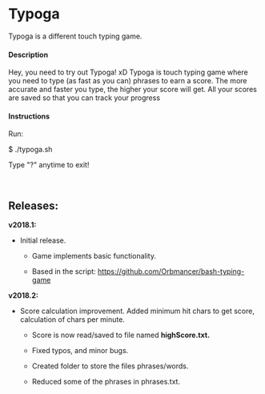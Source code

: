 Typoga
======

Typoga is a different touch typing game.

#### Description

Hey, you need to try out Typoga! xD Typoga is touch typing game where you need
to type (as fast as you can) phrases to earn a score. The more accurate and
faster you type, the higher your score will get. All your scores are saved so
that you can track your progress

#### Instructions

Run:

\$ ./typoga.sh

Type "?" anytime to exit!

 

Releases:
---------

**v2018.1:**

-   Initial release.

    -   Game implements basic functionality.

    -   Based in the script: https://github.com/Orbmancer/bash-typing-game

**v2018.2:**

-   Score calculation improvement. Added minimum hit chars to get score,
    calculation of chars per minute.

    -   Score is now read/saved to file named **highScore.txt.**

    -   Fixed typos, and minor bugs.

    -   Created folder to store the files phrases/words.

    -   Reduced some of the phrases in phrases.txt.
